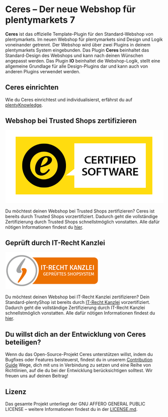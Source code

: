 # Ceres – Der neue Webshop für plentymarkets 7

**Ceres** ist das offizielle Template-Plugin für den Standard-Webshop von plentymarkets. Im neuen Webshop für plentymarkets sind Design und Logik voneinander getrennt. Der Webshop wird über zwei Plugins in deinem plentymarkets System eingebunden. Das Plugin **Ceres** beinhaltet das Standard-Design des Webshops und kann nach deinen Wünschen angepasst werden. Das Plugin **IO** beinhaltet die Webshop-Logik, stellt eine allgemeine Grundlage für alle Design-Plugins dar und kann auch von anderen Plugins verwendet werden.

## Ceres einrichten

Wie du Ceres einrichtest und individualisierst, erfährst du auf [plentyKnowledge](https://knowledge.plentymarkets.com/omni-channel/online-shop/ceres-einrichten).

## Webshop bei Trusted Shops zertifizieren

![](https://raw.githubusercontent.com/plentymarkets/plugin-ceres/stable/meta/images/eTrusted-Partner_Certified_Software.png)

Du möchtest deinen Webshop bei Trusted Shops zertifizieren? Ceres ist bereits durch Trusted Shops vorzertifiziert. Dadurch geht die vollständige Zertifizierung durch Trusted Shops schnellstmöglich vonstatten. Alle dafür nötigen Informationen findest du [hier](https://www.trustedshops.de/shopbetreiber/bestellen.html?shopsoftware=PLENTYMARKETS).

## Geprüft durch IT-Recht Kanzlei

![](https://raw.githubusercontent.com/plentymarkets/plugin-ceres/stable/meta/images/it-recht-kanzlei-gepruefter-shop.png)

Du möchtest deinen Webshop bei IT-Recht Kanzlei zertifizieren? Dein Standard-plentyShop ist bereits durch [IT-Recht Kanzlei](https://www.it-recht-kanzlei.de/Service/pruefzeichen.php?sid=1e657-d848) vorzertifiziert. Dadurch geht die vollständige Zertifizierung durch IT-Recht Kanzlei schnellstmöglich vonstatten. Alle dafür nötigen Informationen findest du [hier](https://www.it-recht-kanzlei.de/Service/pruefzeichen.php?sid=1e657-d848).

## Du willst dich an der Entwicklung von Ceres beteiligen?

Wenn du das Open-Source-Projekt Ceres unterstützen willst, indem du Bugfixes oder Features beisteuerst, findest du in unserem [Contribution Guide](https://github.com/plentymarkets/plugin-ceres/blob/stable/contributionGuide.md) Wege, dich mit uns in Verbindung zu setzen und eine Reihe von Richtlinien, auf die du bei der Entwicklung berücksichtigen solltest. Wir freuen uns auf deinen Beitrag!

## Lizenz

Das gesamte Projekt unterliegt der GNU AFFERO GENERAL PUBLIC LICENSE – weitere Informationen findest du in der [LICENSE.md](https://github.com/plentymarkets/plugin-ceres/blob/stable/LICENSE.md).
